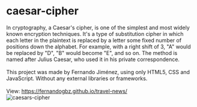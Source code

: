# caesar-cipher
In cryptography, a Caesar's cipher, is one of the simplest and most widely known encryption techniques. It's a type of substitution cipher in which each letter in the plaintext is replaced by a letter some fixed number of positions down the alphabet. For example, with a right shift of 3, "A" would be replaced by "D", "B" would become "E", and so on. The method is named after Julius Caesar, who used it in his private correspondence.
<br>
<br>
This project was made by Fernando Jiménez, using only HTML5, CSS and JavaScript. Without any external libraries or frameworks.
<br>
<br>
View: https://fernandogbz.github.io/travel-news/
<br>
![caesars-cipher](https://user-images.githubusercontent.com/112293116/216551490-5e0257b6-9954-4c3b-ac6d-4e133eb50a1f.png)
